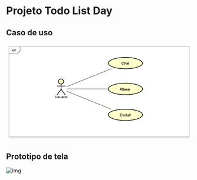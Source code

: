 # Projeto Todo List Day


## Caso de uso
![img](https://github.com/ChristianoPiccinin/todo-list-day/blob/master/img/usecase.png)


## Prototipo de tela
![img](https://github.com/ChristianoPiccinin/todo-list-day/blob/master/img/prototipo-tela.png)